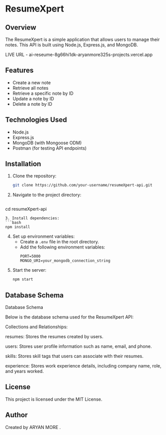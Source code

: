 # ResumeXpert 

## Overview
The ResumeXpert is a simple application that allows users to manage their notes. This API is built using Node.js, Express.js, and MongoDB.

LIVE URL - ai-reseume-8g66hi1dk-aryanmore325s-projects.vercel.app

## Features
- Create a new note
- Retrieve all notes
- Retrieve a specific note by ID
- Update a note by ID
- Delete a note by ID

## Technologies Used
- Node.js
- Express.js
- MongoDB (with Mongoose ODM)
- Postman (for testing API endpoints)

## Installation

1. Clone the repository:
   ```bash
   git clone https://github.com/your-username/resumeXpert-api.git
   ```
2. Navigate to the project directory:
   ```bash
  cd resumeXpert-api
   ```
3. Install dependencies:
   ```bash
   npm install
   ```
4. Set up environment variables:
   - Create a `.env` file in the root directory.
   - Add the following environment variables:
     ```env
     PORT=5000
     MONGO_URI=your_mongodb_connection_string
     ```
5. Start the server:
   ```bash
   npm start
   ```



## Database Schema
Database Schema

Below is the database schema used for the ResumeXpert API:

Collections and Relationships:

resumes: Stores the resumes created by users.

users: Stores user profile information such as name, email, and phone.

skills: Stores skill tags that users can associate with their resumes.

experience: Stores work experience details, including company name, role, and years worked.



## License
This project is licensed under the MIT License.

## Author
Created by ARYAN MORE .

